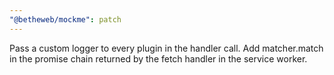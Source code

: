 ```yaml
---
"@betheweb/mockme": patch
---
```


Pass a custom logger to every plugin in the handler call.
Add matcher.match in the promise chain returned by the fetch handler in the service worker.
